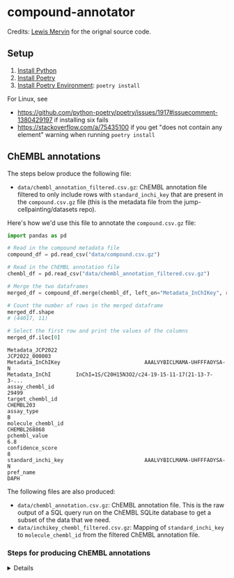 # compound-annotator

Credits: [Lewis Mervin](https://github.com/lewismervin1) for the orignal source code.

## Setup

1. [Install Python](https://www.python.org/downloads/)
1. [Install Poetry](https://python-poetry.org/docs/#installation)
1. [Install Poetry Environment](https://python-poetry.org/docs/basic-usage/#installing-dependencies): `poetry install`

For Linux, see

- <https://github.com/python-poetry/poetry/issues/1917#issuecomment-1380429197> if installing six fails
- <https://stackoverflow.com/a/75435100> if you get "does not contain any element" warning when running `poetry install`

## ChEMBL annotations

The steps below produce the following file:

- `data/chembl_annotation_filtered.csv.gz`: ChEMBL annotation file filtered to only include rows with `standard_inchi_key` that are present in the `compound.csv.gz` file (this is the metadata file from the jump-cellpainting/datasets repo).

Here's how we'd use this file to annotate the `compound.csv.gz` file:

```python
import pandas as pd

# Read in the compound metadata file
compound_df = pd.read_csv("data/compound.csv.gz")

# Read in the ChEMBL annotation file
chembl_df = pd.read_csv("data/chembl_annotation_filtered.csv.gz")

# Merge the two dataframes
merged_df = compound_df.merge(chembl_df, left_on="Metadata_InChIKey", right_on="standard_inchi_key")

# Count the number of rows in the merged dataframe
merged_df.shape
# (44017, 11)

# Select the first row and print the values of the columns
merged_df.iloc[0]
```

```text
Metadata_JCP2022                                         JCP2022_000003
Metadata_InChIKey                           AAALVYBICLMAMA-UHFFFAOYSA-N
Metadata_InChI        InChI=1S/C20H15N3O2/c24-19-15-11-17(21-13-7-3-...
assay_chembl_id                                                   29499
target_chembl_id                                              CHEMBL203
assay_type                                                            B
molecule_chembl_id                                         CHEMBL268868
pchembl_value                                                       6.8
confidence_score                                                      8
standard_inchi_key                          AAALVYBICLMAMA-UHFFFAOYSA-N
pref_name                                                          DAPH
```

The following files are also produced:

- `data/chembl_annotation.csv.gz`: ChEMBL annotation file. This is the raw output of a SQL query run on the ChEMBL SQLite database to get a subset of the data that we need.
- `data/inchikey_chembl_filtered.csv.gz`: Mapping of `standard_inchi_key` to `molecule_chembl_id` from the filtered ChEMBL annotation file.

### Steps for producing ChEMBL annotations

<details>

#### Create annotation file

On a VM with >40G disk space, download ChEMBL SQLite database (4.2G compressed, 23G uncompressed)

```sh
wget https://ftp.ebi.ac.uk/pub/databases/chembl/ChEMBLdb/latest/chembl_31_sqlite.tar.gz
tar -xvzf chembl_31_sqlite.tar.gz
tree chembl_31
# chembl_31
# └── chembl_31_sqlite
#     ├── INSTALL_sqlite
#     └── chembl_31.db
```

Run a SQL query to extract ChEMBL annotation

```sh
sqlite3 -header -csv chembl_31/chembl_31_sqlite/chembl_31.db < sql/extract_chembl_annotation.sql | gzip > data/chembl_annotation.csv.gz
```

View the top 5 rows of the annotation file

```sh
python csv2md.py <(gzcat data/chembl_annotation.csv.gz|head -n 5)
```

| assay_chembl_id | target_chembl_id | assay_type | molecule_chembl_id | pchembl_value | confidence_score | standard_inchi_key          | pref_name |
|-----------------|------------------|------------|--------------------|---------------|------------------|-----------------------------|-----------|
| 1714633         | CHEMBL3987582    | B          | CHEMBL4107559      | 6.07          | 7                | UVVXRMZCPKQLAO-OAHLLOKOSA-N |           |
| 1714649         | CHEMBL3987582    | B          | CHEMBL4107559      | 5.86          | 7                | UVVXRMZCPKQLAO-OAHLLOKOSA-N |           |
| 1714633         | CHEMBL3987582    | B          | CHEMBL4108338      | 6.15          | 7                | OZBMIGDQBBMIRA-CQSZACIVSA-N |           |
| 1714649         | CHEMBL3987582    | B          | CHEMBL4108338      | 5.84          | 7                | OZBMIGDQBBMIRA-CQSZACIVSA-N |           |

Count the number of rows in the annotation file

```sh
gzcat data/chembl_annotation.csv.gz | wc -l
# 1185184
```

Count the number of unique values of each column in the annotation file

```sh
function count_unique_values() {
    data_file=$1
    colnames=$2
    for colname in ${colnames}; do
        echo -n $colname:
        gzcat ${data_file} | csvcut -c ${colname} | tail -n +2 | sort | uniq | wc -l | tr -s " "
    done
}
```

```sh
data_file=data/chembl_annotation.csv.gz
colnames="assay_chembl_id target_chembl_id assay_type molecule_chembl_id standard_inchi_key pref_name"
count_unique_values ${data_file} "${colnames}"
```

```text
assay_chembl_id: 99298
target_chembl_id: 3076
assay_type: 2
molecule_chembl_id: 556272
standard_inchi_key: 56272
pref_name: 6536
```

#### Create filtered annotation file

Filter the annotation file to only include rows with `standard_inchi_key` that are present in the `compound.csv.gz` file

```sh
wget https://raw.githubusercontent.com/jump-cellpainting/datasets/0682dd2d52e4d68208ab4af3a0bd114ca557cb0e/metadata/compound.csv.gz
mv compound.csv.gz data/
```

```sh
gzcat data/compound.csv.gz | csvcut -c Metadata_InChIKey| tail -n +2 | sort | uniq > data/compound_inchi_key.txt
```

Now find rows in `data/chembl_annotation.csv` that have `standard_inchi_key` that are present in `data/compound_inchi_key.txt`

```sh
csvgrep -c standard_inchi_key -f data/compound_inchi_key.txt <(gzcat data/chembl_annotation.csv.gz) | gzip > data/chembl_annotation_filtered.csv.gz
```

Count the number of rows in the filtered annotation file

```sh
gzcat data/chembl_annotation_filtered.csv.gz | wc -l
# 44018
```

Count the number of unique values of each column in the filtered annotation file

```sh
data_file=data/chembl_annotation_filtered.csv.gz
colnames="assay_chembl_id target_chembl_id assay_type molecule_chembl_id standard_inchi_key pref_name"
count_unique_values ${data_file} "${colnames}"
```

```text
assay_chembl_id: 18856
target_chembl_id: 1744
assay_type: 2
molecule_chembl_id: 4718
standard_inchi_key: 4718
pref_name: 1340
```

Here are all the commands in one place to create `chembl_annotation_filtered.csv.gz` from `chembl_annotation.csv.gz` and `compound.csv.gz`:

```sh
commit=0682dd2d52e4d68208ab4af3a0bd114ca557cb0e

wget https://raw.githubusercontent.com/jump-cellpainting/datasets/${commit}/metadata/compound.csv.gz

mv compound.csv.gz data/

gzcat data/compound.csv.gz | csvcut -c Metadata_InChIKey| tail -n +2 | sort | uniq > data/compound_inchi_key.txt

csvgrep -c standard_inchi_key -f data/compound_inchi_key.txt <(gzcat data/chembl_annotation.csv.gz) | gzip > data/chembl_annotation_filtered.csv.gz
```

#### Create mapping between `standard_inchi_key` and `chembl_id`

Run SQL query to get mapping between `standard_inchi_key` and `chembl_id`

```sh
sqlite3 -header -csv chembl_31/chembl_31_sqlite/chembl_31.db < sql/extract_chembl_inchikey_mapping.sql  | gzip > data/inchikey_chembl.csv.gz
```

View the top 5 rows of the `inchikey_chembl.csv.gz` file

```sh
python csv2md.py <(gzcat data/inchikey_chembl.csv.gz|head -n 5)
```

| molecule_chembl_id | standard_inchi_key          | pref_name |
|--------------------|-----------------------------|-----------|
| CHEMBL592894       | AAAJHRMBUHXWLD-UHFFFAOYSA-N |           |
| CHEMBL268868       | AAALVYBICLMAMA-UHFFFAOYSA-N | DAPH      |
| CHEMBL1734241      | AAAZRMGPBSWFDK-UHFFFAOYSA-N |           |
| CHEMBL3449946      | AABSTWCOLWSFRA-UHFFFAOYSA-N |           |

Count the number of rows in the `inchikey_chembl.csv.gz` file

```sh
gzcat data/inchikey_chembl.csv.gz | wc -l
# 2304876
```

Count the number of rows in the `compound_inchi_key.txt` file

```sh
wc -l data/compound_inchi_key.txt
# 116753
```

Now find rows in `data/inchikey_chembl.csv.gz` that have `standard_inchi_key` that are present in `data/compound_inchi_key.txt`

```sh
csvgrep -c standard_inchi_key -f data/compound_inchi_key.txt <(gzcat data/inchikey_chembl.csv.gz) | gzip > data/inchikey_chembl_filtered.csv.gz
```

Count the number of unique values of each column in `inchikey_chembl_filtered.csv.gz`

```sh
data_file=data/inchikey_chembl_filtered.csv.gz
colnames="molecule_chembl_id standard_inchi_key pref_name"
count_unique_values ${data_file} "${colnames}"
```

```text
molecule_chembl_id: 30072
standard_inchi_key: 30072
pref_name: 2508
```

</details>
